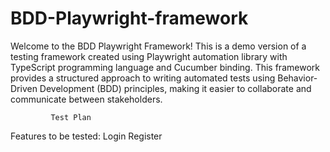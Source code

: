 # BDD-Playwright-framework
Welcome to the BDD Playwright Framework! This is a demo version of a testing framework created using Playwright automation library with TypeScript programming language and Cucumber binding. This framework provides a structured approach to writing automated tests using Behavior-Driven Development (BDD) principles, making it easier to collaborate and communicate between stakeholders.

             Test Plan

Features to be tested:
Login 
Register




